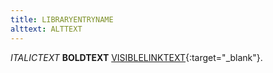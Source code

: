 ```yaml
---
title: LIBRARYENTRYNAME
alttext: ALTTEXT
---
```


*ITALICTEXT* 
__BOLDTEXT__ 
[VISIBLELINKTEXT](HYPERLINK){:target="_blank"}.

